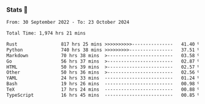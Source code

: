 ### Stats 👋
<!--START_SECTION:waka-->

```txt
From: 30 September 2022 - To: 23 October 2024

Total Time: 1,974 hrs 21 mins

Rust                817 hrs 25 mins >>>>>>>>>>---------------   41.40 %
Python              740 hrs 38 mins >>>>>>>>>----------------   37.51 %
Markdown            70 hrs 38 mins  >------------------------   03.58 %
Go                  56 hrs 37 mins  >------------------------   02.87 %
HTML                50 hrs 39 mins  >------------------------   02.57 %
Other               50 hrs 36 mins  >------------------------   02.56 %
YAML                24 hrs 33 mins  -------------------------   01.24 %
Bash                19 hrs 26 mins  -------------------------   00.98 %
TeX                 17 hrs 24 mins  -------------------------   00.88 %
TypeScript          16 hrs 45 mins  -------------------------   00.85 %
```

<!--END_SECTION:waka-->

<!--
**buhaytza2005/buhaytza2005** is a ✨ _special_ ✨ repository because its `README.md` (this file) appears on your GitHub profile.

Here are some ideas to get you started:

- 🔭 I’m currently working on ...
- 🌱 I’m currently learning ...
- 👯 I’m looking to collaborate on ...
- 🤔 I’m looking for help with ...
- 💬 Ask me about ...
- 📫 How to reach me: ...
- 😄 Pronouns: ...
- ⚡ Fun fact: ...
-->


